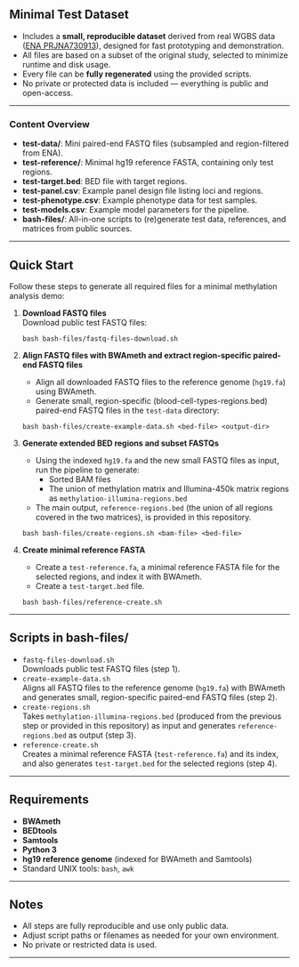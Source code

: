 ## Minimal Test Dataset

- Includes a **small, reproducible dataset** derived from real WGBS data ([ENA PRJNA730913](https://www.ebi.ac.uk/ena/browser/view/PRJNA730913)), designed for fast prototyping and demonstration.
- All files are based on a subset of the original study, selected to minimize runtime and disk usage.
- Every file can be **fully regenerated** using the provided scripts.  
- No private or protected data is included — everything is public and open-access.

---
### Content Overview

- **test-data/**: Mini paired-end FASTQ files (subsampled and region-filtered from ENA).
- **test-reference/**: Minimal hg19 reference FASTA, containing only test regions.
- **test-target.bed**: BED file with target regions.
- **test-panel.csv**: Example panel design file listing loci and regions.
- **test-phenotype.csv**: Example phenotype data for test samples.
- **test-models.csv**: Example model parameters for the pipeline.
- **bash-files/**: All-in-one scripts to (re)generate test data, references, and matrices from public sources.

---
## Quick Start

Follow these steps to generate all required files for a minimal methylation analysis demo:

1. **Download FASTQ files**  
   Download public test FASTQ files:  
   ```
   bash bash-files/fastq-files-download.sh
   ```

2. **Align FASTQ files with BWAmeth and extract region-specific paired-end FASTQ files**  
   - Align all downloaded FASTQ files to the reference genome (`hg19.fa`) using BWAmeth.  
   - Generate small, region-specific (blood-cell-types-regions.bed) paired-end FASTQ files in the `test-data` directory:  
   ```
   bash bash-files/create-example-data.sh <bed-file> <output-dir>
   ```

3. **Generate extended BED regions and subset FASTQs**  
   - Using the indexed `hg19.fa` and the new small FASTQ files as input, run the pipeline to generate:  
     - Sorted BAM files  
     - The union of methylation matrix and Illumina-450k matrix regions as `methylation-illumina-regions.bed`
   - The main output, `reference-regions.bed` (the union of all regions covered in the two matrices), is provided in this repository.  
   ```
   bash bash-files/create-regions.sh <bam-file> <bed-file>
   ```

4. **Create minimal reference FASTA**  
   - Create a `test-reference.fa`, a minimal reference FASTA file for the selected regions, and index it with BWAmeth.  
   - Create a `test-target.bed` file.  
   ```
   bash bash-files/reference-create.sh
   ```

---
## Scripts in bash-files/

- `fastq-files-download.sh`  
  Downloads public test FASTQ files (step 1).
- `create-example-data.sh`  
  Aligns all FASTQ files to the reference genome (`hg19.fa`) with BWAmeth and generates small, region-specific paired-end FASTQ files (step 2).
- `create-regions.sh`  
  Takes `methylation-illumina-regions.bed` (produced from the previous step or provided in this repository) as input and generates `reference-regions.bed` as output (step 3).
- `reference-create.sh`  
  Creates a minimal reference FASTA (`test-reference.fa`) and its index, and also generates `test-target.bed` for the selected regions (step 4).

---
## Requirements

- **BWAmeth**
- **BEDtools**
- **Samtools**
- **Python 3**
- **hg19 reference genome** (indexed for BWAmeth and Samtools)
- Standard UNIX tools: `bash`, `awk`

---
## Notes

- All steps are fully reproducible and use only public data.
- Adjust script paths or filenames as needed for your own environment.
- No private or restricted data is used.
---
